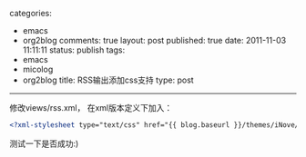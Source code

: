 categories: 
  - emacs
  - org2blog
comments: true
layout: post
published: true
date: 2011-11-03 11:11:11
status: publish
tags: 
  - emacs
  - micolog
  - org2blog
title: RSS输出添加css支持
type: post
---

修改views/rss.xml， 在xml版本定义下加入：

```xml
<?xml-stylesheet type="text/css" href="{{ blog.baseurl }}/themes/iNove/style.css" ?>
```

测试一下是否成功:) 
